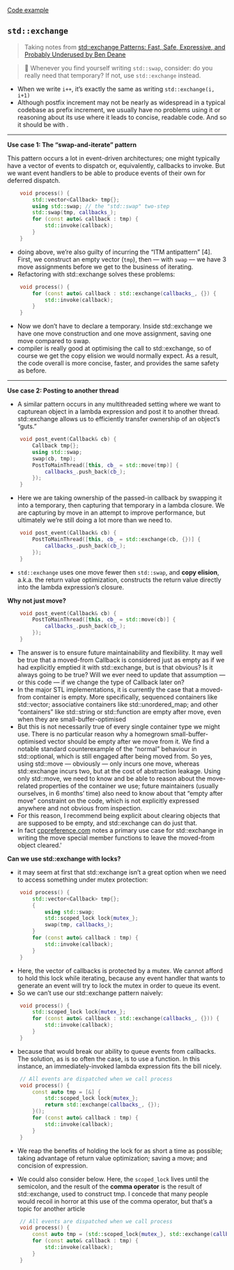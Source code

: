 [Code example](utility_ops.h)



## `std::exchange`

> Taking notes from [std::exchange Patterns: Fast, Safe, Expressive, and Probably Underused by Ben Deane](https://www.fluentcpp.com/2020/09/25/stdexchange-patterns-fast-safe-expressive-and-probably-underused/)

> :brain: Whenever you find yourself writing `std::swap`, consider: do you really need that temporary? If not, use `std::exchange` instead.

- When we write `i++`, it’s exactly the same as writing `std::exchange(i, i+1)`
- Although postfix increment may not be nearly as widespread in a typical codebase as prefix increment, we usually have no problems using it or reasoning about its use where it leads to concise, readable code. And so it should be with .

---

**Use case 1: The “swap-and-iterate” pattern**

 This pattern occurs a lot in event-driven architectures; one might typically have a vector of events to dispatch or, equivalently, callbacks to invoke. But we want event handlers to be able to produce events of their own for deferred dispatch.

```cpp
    void process() {
        std::vector<Callback> tmp{};
        using std::swap; // the "std::swap" two-step
        std::swap(tmp, callbacks_);
        for (const auto& callback : tmp) {
            std::invoke(callback);
        }
    }
```

- doing above, we’re also guilty of incurring the “ITM antipattern” [4]. First, we construct an empty vector (`tmp`), then — with `swap` — we have 3 move assignments before we get to the business of iterating.
- Refactoring with std::exchange solves these problems:

```cpp
    void process() {
        for (const auto& callback : std::exchange(callbacks_, {}) {
            std::invoke(callback);
        }
    }
```

- Now we don’t have to declare a temporary. Inside std::exchange we have one move construction and one move assignment, saving one move compared to swap.
-  compiler is really good at optimising the call to std::exchange, so of course we get the copy elision we would normally expect. As a result, the code overall is more concise, faster, and provides the same safety as before.

---

**Use case 2: Posting to another thread**

- A similar pattern occurs in any multithreaded setting where we want to capturean object in a lambda expression and post it to another thread. std::exchange allows us to efficiently transfer ownership of an object’s “guts.”

```cpp
    void post_event(Callback& cb) {
        Callback tmp{};
        using std::swap;
        swap(cb, tmp);
        PostToMainThread([this, cb_ = std::move(tmp)] {
            callbacks_.push_back(cb_);
        });
    }
```

- Here we are taking ownership of the passed-in callback by swapping it into a temporary, then capturing that temporary in a lambda closure. We are capturing by move in an attempt to improve performance, but ultimately we’re still doing a lot more than we need to.

```cpp
    void post_event(Callback& cb) {
        PostToMainThread([this, cb_ = std::exchange(cb, {})] {
            callbacks_.push_back(cb_);
        });
    }
```

- `std::exchange` uses one move fewer then `std::swap`, and **copy elision**, a.k.a. the return value optimization, constructs the return value directly into the lambda expression’s closure.

**Why not just move?**

```cpp
    void post_event(Callback& cb) {
        PostToMainThread([this, cb_ = std::move(cb)] {
            callbacks_.push_back(cb_);
        });
    }
```

- The answer is to ensure future maintainability and flexibility. It may well be true that a moved-from Callback is considered just as empty as if we had explicitly emptied it with std::exchange, but is that obvious? Is it always going to be true? Will we ever need to update that assumption — or this code — if we change the type of Callback later on?
- In the major STL implementations, it is currently the case that a moved-from container is empty. More specifically, sequenced containers like std::vector; associative containers like std::unordered_map; and other “containers” like std::string or std::function are empty after move, even when they are small-buffer-optimised
- But this is not necessarily true of every single container type we might use. There is no particular reason why a homegrown small-buffer-optimised vector should be empty after we move from it. We find a notable standard counterexample of the “normal” behaviour in std::optional, which is still engaged after being moved from. So yes, using std::move — obviously — only incurs one move, whereas std::exchange incurs two, but at the cost of abstraction leakage. Using only std::move, we need to know and be able to reason about the move-related properties of the container we use; future maintainers (usually ourselves, in 6 months’ time) also need to know about that “empty after move” constraint on the code, which is not explicitly expressed anywhere and not obvious from inspection.
- For this reason, I recommend being explicit about clearing objects that are supposed to be empty, and std::exchange can do just that.
- In fact [cppreference.com](https://en.cppreference.com/w/cpp/utility/exchange) notes a primary use case for std::exchange in writing the move special member functions to leave the moved-from object cleared.'

**Can we use std::exchange with locks?**

- it may seem at first that std::exchange isn’t a great option when we need to access something under mutex protection:

```cpp
    void process() {
        std::vector<Callback> tmp{};
        {
            using std::swap;
            std::scoped_lock lock{mutex_};
            swap(tmp, callbacks_);
        }
        for (const auto& callback : tmp) {
            std::invoke(callback);
        }
    }
```

- Here, the vector of callbacks is protected by a mutex. We cannot afford to hold this lock while iterating, because any event handler that wants to generate an event will try to lock the mutex in order to queue its event.
- So we can’t use our std::exchange pattern naively:

```cpp
    void process() {
        std::scoped_lock lock{mutex_};
        for (const auto& callback : std::exchange(callbacks_, {})) {
            std::invoke(callback);
        }
    }
```

- because that would break our ability to queue events from callbacks. The solution, as is so often the case, is to use a function. In this instance, an immediately-invoked lambda expression fits the bill nicely.

```cpp
    // All events are dispatched when we call process
    void process() {
        const auto tmp = [&] {
            std::scoped_lock lock{mutex_};
            return std::exchange(callbacks_, {});
        }();
        for (const auto& callback : tmp) {
            std::invoke(callback);
        }
    }
```

- We reap the benefits of holding the lock for as short a time as possible; taking advantage of return value optimization; saving a move; and concision of expression.

- We could also consider below. Here, the `scoped_lock` lives until the semicolon, and the result of the **comma operator** is the result of std::exchange, used to construct tmp. I concede that many people would recoil in horror at this use of the comma operator, but that’s a topic for another article

```cpp
    // All events are dispatched when we call process
    void process() {
        const auto tmp = (std::scoped_lock{mutex_}, std::exchange(callbacks_, {}));
        for (const auto& callback : tmp) {
            std::invoke(callback);
        }
    }
```